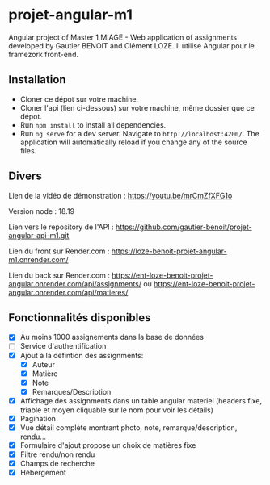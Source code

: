 # projet-angular-m1

Angular project of Master 1 MIAGE - Web application of assignments developed by Gautier BENOIT and Clément LOZE. Il utilise Angular pour le framezork front-end.

## Installation

- Cloner ce dépot sur votre machine.
- Cloner l'api (lien ci-dessous) sur votre machine, même dossier que ce dépot.
- Run `npm install` to install all dependencies.
- Run `ng serve` for a dev server. Navigate to `http://localhost:4200/`. The application will automatically reload if you change any of the source files.

## Divers

Lien de la vidéo de démonstration : https://youtu.be/mrCmZfXFG1o

Version node : 18.19

Lien vers le repository de l'API : https://github.com/gautier-benoit/projet-angular-api-m1.git

Lien du front sur Render.com : https://loze-benoit-projet-angular-m1.onrender.com/

Lien du back sur Render.com : https://ent-loze-benoit-projet-angular.onrender.com/api/assignments/ ou https://ent-loze-benoit-projet-angular.onrender.com/api/matieres/

## Fonctionnalités disponibles

- [x] Au moins 1000 assignements dans la base de données
- [ ] Service d'authentification
- [x] Ajout à la défintion des assignments:
  - [x] Auteur
  - [x] Matière
  - [x] Note
  - [x] Remarques/Description
- [x] Affichage des assignments dans un table angular materiel (headers fixe, triable et moyen cliquable sur le nom pour voir les détails)
- [x] Pagination
- [x] Vue détail complète montrant photo, note, remarque/description, rendu...
- [x] Formulaire d'ajout propose un choix de matières fixe
- [x] Filtre rendu/non rendu
- [x] Champs de recherche
- [x] Hébergement
